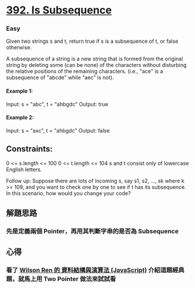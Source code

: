 # [392. Is Subsequence](https://leetcode.com/problems/is-subsequence)
### Easy

Given two strings s and t, return true if s is a subsequence of t, or false otherwise.

A subsequence of a string is a new string that is formed from the original string by deleting some (can be none) of the characters without disturbing the relative positions of the remaining characters. (i.e., "ace" is a subsequence of "abcde" while "aec" is not).


#### Example 1:
Input: s = "abc", t = "ahbgdc"
Output: true

#### Example 2:
Input: s = "axc", t = "ahbgdc"
Output: false


## Constraints:
0 <= s.length <= 100
0 <= t.length <= 104
s and t consist only of lowercase English letters.
 

Follow up: Suppose there are lots of incoming s, say s1, s2, ..., sk where k >= 109, and you want to check one by one to see if t has its subsequence. In this scenario, how would you change your code?

## 解題思路
### 先是定義兩個 Pointer，再用其判斷字串的是否為 Subsequence

## 心得
### 看了 [Wilson Ren 的 資料結構與演算法 (JavaScript)](https://www.udemy.com/course/algorithm-data-structure) 介紹這題經典題，就馬上用 Two Pointer 做法來試試看